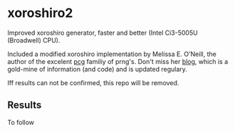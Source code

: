 
# xoroshiro2
Improved xoroshiro generator, faster and better (Intel Ci3-5005U (Broadwell) CPU).

Included a modified xoroshiro implementation by Melissa E. O'Neill, the author of the excelent [pcg](http://www.pcg-random.org/) familiy of prng's. Don't miss her [blog](http://www.pcg-random.org/blog/), which is a gold-mine of information (and code) and is updated regulary.

Iff results can not be confirmed, this repo will be removed.


## Results

To follow
